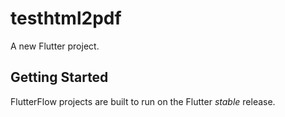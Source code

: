 # testhtml2pdf

A new Flutter project.

## Getting Started

FlutterFlow projects are built to run on the Flutter _stable_ release.
